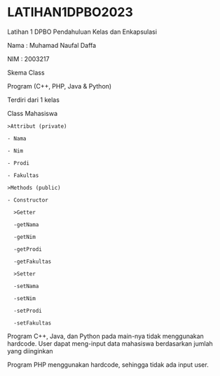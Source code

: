 # LATIHAN1DPBO2023
Latihan 1 DPBO Pendahuluan Kelas dan Enkapsulasi

Nama : Muhamad Naufal Daffa

NIM  : 2003217


Skema Class

Program (C++, PHP, Java & Python)

Terdiri dari 1 kelas

  Class Mahasiswa

    >Attribut (private)
    
    - Nama
    
    - Nim
    
    - Prodi
    
    - Fakultas
    
    >Methods (public)
    
    - Constructor
    
      >Getter
      
      -getNama
      
      -getNim
      
      -getProdi
      
      -getFakultas
      
      >Setter
      
      -setNama
      
      -setNim
      
      -setProdi
      
      -setFakultas

Program C++, Java, dan Python pada main-nya tidak menggunakan hardcode. User dapat meng-input data mahasiswa berdasarkan jumlah yang diinginkan

Program PHP menggunakan hardcode, sehingga tidak ada input user.
    
